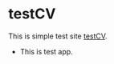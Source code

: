 # testCV

This is simple test site [testCV](https://alexzdesev90.github.io/testCV/).

- This is test app.
